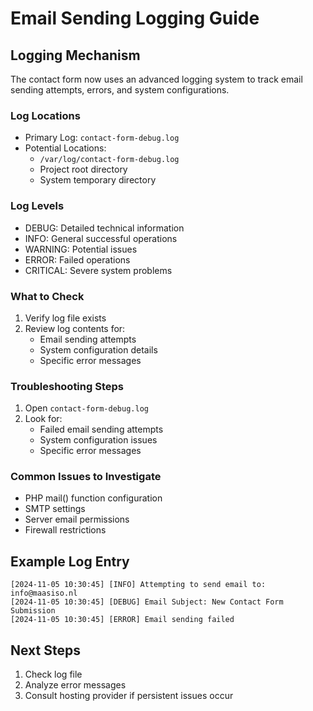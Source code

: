 # Email Sending Logging Guide

## Logging Mechanism

The contact form now uses an advanced logging system to track email sending attempts, errors, and system configurations.

### Log Locations
- Primary Log: `contact-form-debug.log`
- Potential Locations:
  - `/var/log/contact-form-debug.log`
  - Project root directory
  - System temporary directory

### Log Levels
- DEBUG: Detailed technical information
- INFO: General successful operations
- WARNING: Potential issues
- ERROR: Failed operations
- CRITICAL: Severe system problems

### What to Check
1. Verify log file exists
2. Review log contents for:
   - Email sending attempts
   - System configuration details
   - Specific error messages

### Troubleshooting Steps
1. Open `contact-form-debug.log`
2. Look for:
   - Failed email sending attempts
   - System configuration issues
   - Specific error messages

### Common Issues to Investigate
- PHP mail() function configuration
- SMTP settings
- Server email permissions
- Firewall restrictions

## Example Log Entry
```
[2024-11-05 10:30:45] [INFO] Attempting to send email to: info@maasiso.nl
[2024-11-05 10:30:45] [DEBUG] Email Subject: New Contact Form Submission
[2024-11-05 10:30:45] [ERROR] Email sending failed
```

## Next Steps
1. Check log file
2. Analyze error messages
3. Consult hosting provider if persistent issues occur
